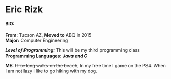  # Eric Rizk 
 #### BIO:
 **From:** Tucson AZ, **Moved to** ABQ in 2015  
 **Major:** Computer Engineering 
 
 ***Level of Programming:*** This will be my third programming class  
 **Programming Languages:** ***Java and C*** 
 
 **ME:** ~~I like long walks on the beach~~, In my free time I game on the PS4. When I am not lazy I like to go hiking with my dog.
 
